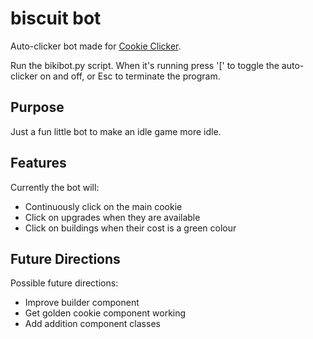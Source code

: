 # biscuit bot
Auto-clicker bot made for [Cookie Clicker](https://orteil.dashnet.org/cookieclicker/).

Run the bikibot.py script. When it's running press '\[' to toggle the auto-clicker on and off, or Esc to terminate the program.

## Purpose
Just a fun little bot to make an idle game more idle.

## Features
Currently the bot will:
- Continuously click on the main cookie
- Click on upgrades when they are available
- Click on buildings when their cost is a green colour

## Future Directions
Possible future directions:
- Improve builder component
- Get golden cookie component working
- Add addition component classes